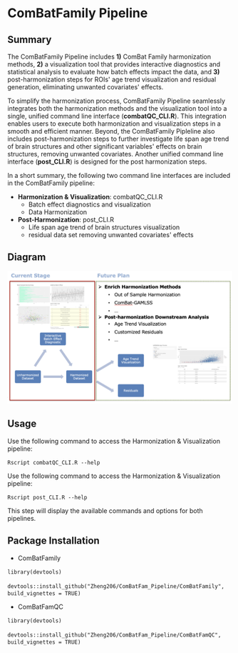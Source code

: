 # ComBatFamily Pipeline

## Summary

The ComBatFamily Pipeline includes **1)** ComBat Family harmonization methods, **2)** a visualization tool that provides interactive diagnostics and statistical analysis to evaluate how batch effects impact the data, and **3)** post-harmonization steps for ROIs' age trend visualization and residual generation, eliminating unwanted covariates' effects.

To simplify the harmonization process, ComBatFamily Pipeline seamlessly integrates both the harmonization methods and the visualization tool into a single, unified command line interface (**combatQC_CLI.R**). This integration enables users to execute both harmonization and visualization steps in a smooth and efficient manner. Beyond, the ComBatFamily Pipleline also includes post-harmonization steps to further investigate life span age trend of brain structures and other significant variables' effects on brain structures, removing unwanted covariates. Another unified command line interface (**post_CLI.R**) is designed for the post harmonization steps.

In a short summary, the following two command line interfaces are included in the ComBatFamily pipeline:

-   **Harmonization & Visualization**: combatQC_CLI.R
    -   Batch effect diagnostics and visualization
    -   Data Harmonization
-   **Post-Harmonization**: post_CLI.R
    -   Life span age trend of brain structures visualization
    -   residual data set removing unwanted covariates' effects

## Diagram

![ComBatFamily Pipeline Diagram](/figure/pipeline_diagram.png)

## Usage

Use the following command to access the Harmonization & Visualization pipeline:

```
Rscript combatQC_CLI.R --help
```

Use the following command to access the Harmonization & Visualization pipeline:

```
Rscript post_CLI.R --help
```

This step will display the available commands and options for both pipelines.

## Package Installation

-   ComBatFamily

```{r}
library(devtools)

devtools::install_github("Zheng206/ComBatFam_Pipeline/ComBatFamily", build_vignettes = TRUE)

```

-   ComBatFamQC

```{r}
library(devtools)

devtools::install_github("Zheng206/ComBatFam_Pipeline/ComBatFamQC", build_vignettes = TRUE)
```
